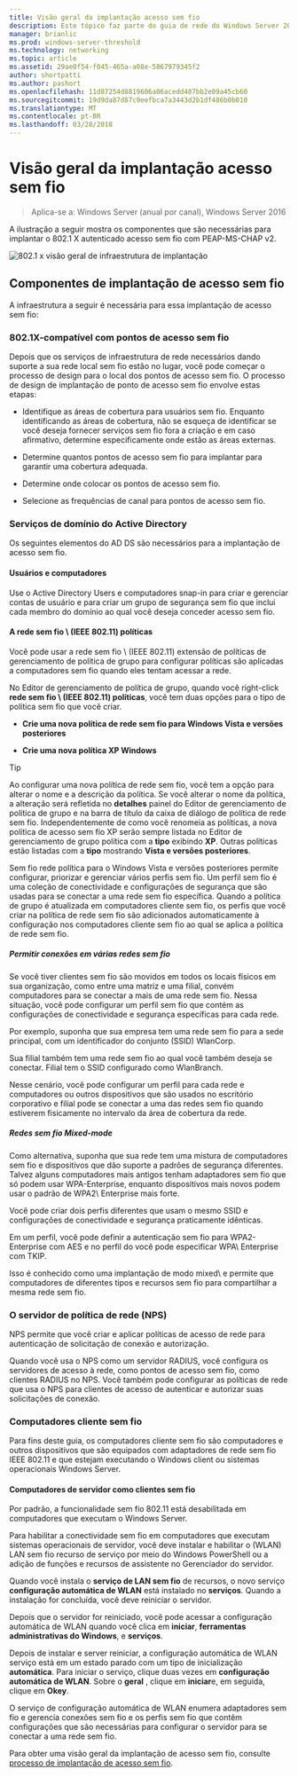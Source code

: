 ```yaml
---
title: Visão geral da implantação acesso sem fio
description: Este tópico faz parte do guia de rede do Windows Server 2016 "Implantar baseada em senha 802.1 X autenticado sem fio acesso"
manager: brianlic
ms.prod: windows-server-threshold
ms.technology: networking
ms.topic: article
ms.assetid: 29ae0f54-f045-465a-a08e-5867979345f2
author: shortpatti
ms.author: pashort
ms.openlocfilehash: 11d87254d8819606a06acedd407bb2e09a45cb60
ms.sourcegitcommit: 19d9da87d87c9eefbca7a3443d2b1df486b0b010
ms.translationtype: MT
ms.contentlocale: pt-BR
ms.lasthandoff: 03/28/2018
---
```

# <a name="wireless-access-deployment-overview"></a>Visão geral da implantação acesso sem fio

>Aplica-se a: Windows Server (anual por canal), Windows Server 2016

A ilustração a seguir mostra os componentes que são necessárias para implantar o 802.1 X autenticado acesso sem fio com PEAP\-MS\-CHAP v2.  

![802.1 x visão geral de infraestrutura de implantação](../../../media/8021X-Deploy-Overview/8021X-Deploy-Overview.jpg)

## <a name="wireless-access-deployment-components"></a>Componentes de implantação de acesso sem fio
A infraestrutura a seguir é necessária para essa implantação de acesso sem fio:

### <a name="8021x-capable-wireless-access-points"></a>802.1X\-compatível com pontos de acesso sem fio
Depois que os serviços de infraestrutura de rede necessários dando suporte a sua rede local sem fio estão no lugar, você pode começar o processo de design para o local dos pontos de acesso sem fio. O processo de design de implantação de ponto de acesso sem fio envolve estas etapas:

- Identifique as áreas de cobertura para usuários sem fio. Enquanto identificando as áreas de cobertura, não se esqueça de identificar se você deseja fornecer serviços sem fio fora a criação e em caso afirmativo, determine especificamente onde estão as áreas externas.

- Determine quantos pontos de acesso sem fio para implantar para garantir uma cobertura adequada.

- Determine onde colocar os pontos de acesso sem fio.

- Selecione as frequências de canal para pontos de acesso sem fio.

### <a name="active-directory-domain-services"></a>Serviços de domínio do Active Directory
Os seguintes elementos do AD DS são necessários para a implantação de acesso sem fio.

#### <a name="users-and-computers"></a>Usuários e computadores

Use o Active Directory Users e computadores snap\-in para criar e gerenciar contas de usuário e para criar um grupo de segurança sem fio que inclui cada membro do domínio ao qual você deseja conceder acesso sem fio.

#### <a name="wireless-network-ieee-80211-policies"></a>A rede sem fio \ (IEEE 802.11\) políticas

Você pode usar a rede sem fio \ (IEEE 802.11\) extensão de políticas de gerenciamento de política de grupo para configurar políticas são aplicadas a computadores sem fio quando eles tentam acessar a rede.

No Editor de gerenciamento de política de grupo, quando você right\-click **rede sem fio \ (IEEE 802.11\) políticas**, você tem duas opções para o tipo de política sem fio que você criar.

- **Crie uma nova política de rede sem fio para Windows Vista e versões posteriores**

- **Crie uma nova política XP Windows**

>[!TIP]
>Ao configurar uma nova política de rede sem fio, você tem a opção para alterar o nome e a descrição da política. Se você alterar o nome da política, a alteração será refletida no **detalhes** painel do Editor de gerenciamento de política de grupo e na barra de título da caixa de diálogo de política de rede sem fio. Independentemente de como você renomeia as políticas, a nova política de acesso sem fio XP serão sempre listada no Editor de gerenciamento de grupo política com a **tipo** exibindo **XP**. Outras políticas estão listadas com a **tipo** mostrando **Vista e versões posteriores**.  

Sem fio rede política para o Windows Vista e versões posteriores permite configurar, priorizar e gerenciar vários perfis sem fio. Um perfil sem fio é uma coleção de conectividade e configurações de segurança que são usadas para se conectar a uma rede sem fio específica. Quando a política de grupo é atualizada em computadores cliente sem fio, os perfis que você criar na política de rede sem fio são adicionados automaticamente à configuração nos computadores cliente sem fio ao qual se aplica a política de rede sem fio.

##### <a name="allowing-connections-to-multiple-wireless-networks"></a>Permitir conexões em várias redes sem fio

Se você tiver clientes sem fio são movidos em todos os locais físicos em sua organização, como entre uma matriz e uma filial, convém computadores para se conectar a mais de uma rede sem fio. Nessa situação, você pode configurar um perfil sem fio que contém as configurações de conectividade e segurança específicas para cada rede.

Por exemplo, suponha que sua empresa tem uma rede sem fio para a sede principal, com um identificador do conjunto \(SSID\) WlanCorp.

Sua filial também tem uma rede sem fio ao qual você também deseja se conectar. Filial tem o SSID configurado como WlanBranch.

Nesse cenário, você pode configurar um perfil para cada rede e computadores ou outros dispositivos que são usados no escritório corporativo e filial pode se conectar a uma das redes sem fio quando estiverem fisicamente no intervalo da área de cobertura da rede.

##### <a name="mixed-mode-wireless-networks"></a>Redes sem fio Mixed\-mode

Como alternativa, suponha que sua rede tem uma mistura de computadores sem fio e dispositivos que dão suporte a padrões de segurança diferentes. Talvez alguns computadores mais antigos tenham adaptadores sem fio que só podem usar WPA\-Enterprise, enquanto dispositivos mais novos podem usar o padrão de WPA2\ Enterprise mais forte.

Você pode criar dois perfis diferentes que usam o mesmo SSID e configurações de conectividade e segurança praticamente idênticas.

Em um perfil, você pode definir a autenticação sem fio para WPA2\-Enterprise com AES e no perfil do você pode especificar WPA\ Enterprise com TKIP.

Isso é conhecido como uma implantação de modo mixed\ e permite que computadores de diferentes tipos e recursos sem fio para compartilhar a mesma rede sem fio.

### <a name="network-policy-server-nps"></a>O servidor de política de rede \(NPS\)
NPS permite que você criar e aplicar políticas de acesso de rede para autenticação de solicitação de conexão e autorização.

Quando você usa o NPS como um servidor RADIUS, você configura os servidores de acesso à rede, como pontos de acesso sem fio, como clientes RADIUS no NPS. Você também pode configurar as políticas de rede que usa o NPS para clientes de acesso de autenticar e autorizar suas solicitações de conexão.  

### <a name="wireless-client-computers"></a>Computadores cliente sem fio
Para fins deste guia, os computadores cliente sem fio são computadores e outros dispositivos que são equipados com adaptadores de rede sem fio IEEE 802.11 e que estejam executando o Windows client ou sistemas operacionais Windows Server.

#### <a name="server-computers-as-wireless-clients"></a>Computadores de servidor como clientes sem fio

Por padrão, a funcionalidade sem fio 802.11 está desabilitada em computadores que executam o Windows Server.

Para habilitar a conectividade sem fio em computadores que executam sistemas operacionais de servidor, você deve instalar e habilitar o \(WLAN\) LAN sem fio recurso de serviço por meio do Windows PowerShell ou a adição de funções e recursos de assistente no Gerenciador do servidor.

Quando você instala o **serviço de LAN sem fio** de recursos, o novo serviço **configuração automática de WLAN** está instalado no **serviços**. Quando a instalação for concluída, você deve reiniciar o servidor.

Depois que o servidor for reiniciado, você pode acessar a configuração automática de WLAN quando você clica em **iniciar**, **ferramentas administrativas do Windows**, e **serviços**.

Depois de instalar e server reiniciar, a configuração automática de WLAN serviço está em um estado parado com um tipo de inicialização **automática**. Para iniciar o serviço, clique duas vezes em **configuração automática de WLAN**. Sobre o **geral** , clique em **iniciar**e, em seguida, clique em **Okey**.

O serviço de configuração automática de WLAN enumera adaptadores sem fio e gerencia conexões sem fio e os perfis sem fio que contêm configurações que são necessárias para configurar o servidor para se conectar a uma rede sem fio.

Para obter uma visão geral da implantação de acesso sem fio, consulte [processo de implantação de acesso sem fio](c-wireless-access-deploy-process.md).
